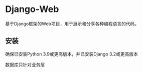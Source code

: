 # Django-Web
基于Django框架的Web项目，用于展示和分享各种编程语言的代码。

## 安装

确保已安装Python 3.9或更高版本，并已安装Django 3.2或更高版本

数据库只针对业务层